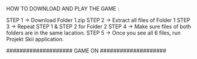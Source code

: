 HOW TO DOWNLOAD AND PLAY THE GAME :

STEP 1 -> Download Folder 1.zip
STEP 2 -> Extract all files of Folder 1
STEP 3 -> Repeat STEP 1 & STEP 2 for Folder 2
STEP 4 -> Make sure files of both folders are in the same lacation.
STEP 5 -> Once you see all 6 files, run Projekt Skii application.

#################### GAME ON ####################

